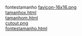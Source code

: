 fontestamanho 
<a href='https://gabrielryanft.github.io/learning/cursoemvideo/htmlecss/css/fontes1/fontestamanho/favicon-16x16.png/' target='_blank' rel='next'>favicon-16x16.png</a><br/>
<a href='https://gabrielryanft.github.io/learning/cursoemvideo/htmlecss/css/fontes1/fontestamanho/tamanhox.html/' target='_blank' rel='next'>tamanhox.html</a><br/>
<a href='https://gabrielryanft.github.io/learning/cursoemvideo/htmlecss/css/fontes1/fontestamanho/tamanhom.html/' target='_blank' rel='next'>tamanhom.html</a><br/>
<a href='https://gabrielryanft.github.io/learning/cursoemvideo/htmlecss/css/fontes1/fontestamanho/cutout.png/' target='_blank' rel='next'>cutout.png</a><br/>
<a href='https://gabrielryanft.github.io/learning/cursoemvideo/htmlecss/css/fontes1/fontestamanho/fontestamanho.html/' target='_blank' rel='next'>fontestamanho.html</a><br/>
